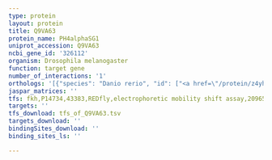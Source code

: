 ```yaml
---
type: protein
layout: protein
title: Q9VA63
protein_name: PH4alphaSG1
uniprot_accession: Q9VA63
ncbi_gene_id: '326112'
organism: Drosophila melanogaster
function: target gene
number_of_interactions: '1'
orthologs: '[{"species": "Danio rerio", "id": ["<a href=\"/protein/z4yhz5\">Z4YHZ5</a>"]}]'
jaspar_matrices: ''
tfs: fkh,P14734,43383,REDfly,electrophoretic mobility shift assay,20965965%5Buid%5D+OR+16914497%5Buid%5D,Yes
targets: ''
tfs_download: tfs_of_Q9VA63.tsv
targets_download: ''
bindingSites_download: ''
binding_sites_ls: ''

---
```

